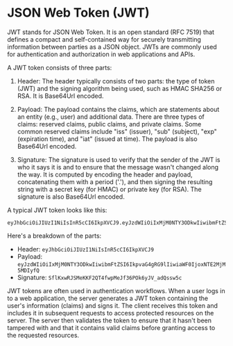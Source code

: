 # JSON Web Token (JWT)
JWT stands for JSON Web Token. It is an open standard (RFC 7519) that defines a compact and self-contained way for securely transmitting information between parties as a JSON object. JWTs are commonly used for authentication and authorization in web applications and APIs.

A JWT token consists of three parts:

1. Header: The header typically consists of two parts: the type of token (JWT) and the signing algorithm being used, such as HMAC SHA256 or RSA. It is Base64Url encoded.

2. Payload: The payload contains the claims, which are statements about an entity (e.g., user) and additional data. There are three types of claims: reserved claims, public claims, and private claims. Some common reserved claims include "iss" (issuer), "sub" (subject), "exp" (expiration time), and "iat" (issued at time). The payload is also Base64Url encoded.

3. Signature: The signature is used to verify that the sender of the JWT is who it says it is and to ensure that the message wasn't changed along the way. It is computed by encoding the header and payload, concatenating them with a period ('.'), and then signing the resulting string with a secret key (for HMAC) or private key (for RSA). The signature is also Base64Url encoded.

A typical JWT token looks like this:

```
eyJhbGciOiJIUzI1NiIsInR5cCI6IkpXVCJ9.eyJzdWIiOiIxMjM0NTY3ODkwIiwibmFtZSI6IkpvaG4gRG9lIiwiaWF0IjoxNTE2MjM5MDIyfQ.SflKxwRJSMeKKF2QT4fwpMeJf36POk6yJV_adQssw5c
```

Here's a breakdown of the parts:

- Header: `eyJhbGciOiJIUzI1NiIsInR5cCI6IkpXVCJ9`
- Payload: `eyJzdWIiOiIxMjM0NTY3ODkwIiwibmFtZSI6IkpvaG4gRG9lIiwiaWF0IjoxNTE2MjM5MDIyfQ`
- Signature: `SflKxwRJSMeKKF2QT4fwpMeJf36POk6yJV_adQssw5c`

JWT tokens are often used in authentication workflows. When a user logs in to a web application, the server generates a JWT token containing the user's information (claims) and signs it. The client receives this token and includes it in subsequent requests to access protected resources on the server. The server then validates the token to ensure that it hasn't been tampered with and that it contains valid claims before granting access to the requested resources.